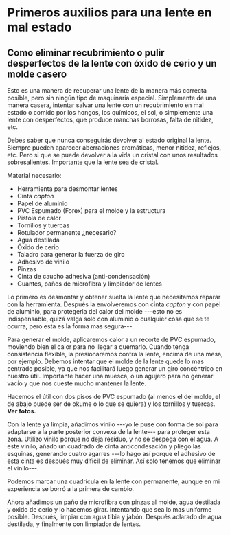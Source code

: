 # Primeros auxilios para una lente en mal estado
## Como eliminar recubrimiento o pulir desperfectos de la lente con óxido de cerio y un molde casero

Esto es una manera de recuperar una lente de la manera más correcta posible, pero sin ningún tipo de maquinaria especial. Simplemente de una manera casera, intentar salvar una lente con un recubrimiento en mal estado o comido por los hongos, los químicos, el sol, o simplemente una lente con desperfectos, que produce manchas borrosas, falta de nitidez, etc. 

Debes saber que nunca conseguirás devolver al estado original la lente. Siempre pueden aparecer aberraciones cromáticas, menor nitidez, reflejos, etc. Pero si que se puede devolver a la vida un cristal con unos resultados sobresalientes. Importante que la lente sea de cristal.

Material necesario:

- Herramienta para desmontar lentes
- Cinta *capton* 
- Papel de aluminio
- PVC Espumado (Forex) para el molde y la estructura
- Pistola de calor
- Tornillos y tuercas
- Rotulador permanente ¿necesario?
- Agua destilada
- Óxido de cerio
- Taladro para generar la fuerza de giro
- Adhesivo de vinilo
- Pinzas
- Cinta de caucho adhesiva (anti-condensación)
- Guantes, paños de microfibra y limpiador de lentes


Lo primero es desmontar y obtener suelta la lente que necesitamos reparar con la herramienta. Después la envolveremos con cinta *capton* y con papel de aluminio, para protegerla del calor del molde ---esto no es indispensable, quizá valga solo con aluminio o cualquier cosa que se te ocurra, pero esta es la forma mas segura---.

Para generar el molde, aplicaremos calor a un recorte de PVC espumado, moviendo bien el calor para no llegar a quemarlo. Cuando tenga consistencia flexible, la presionaremos contra la lente, encima de una mesa, por ejemplo. Debemos intentar que el molde de la lente quede lo mas centrado posible, ya que nos facilitará luego generar un giro concéntrico en nuestro útil. Importante hacer una muesca, o un agujero para no generar vacío y que nos cueste mucho mantener la lente.

Hacemos el útil con dos pisos de PVC espumado (al menos el del molde, el de abajo puede ser de okume o lo que se quiera) y los tornillos y tuercas. **Ver fotos.**

Con la lente ya limpia, añadimos vinilo ---yo le puse con forma de sol para adaptarse a la parte posterior convexa de la lente--- para proteger esta zona. Utilizo vinilo porque no deja residuo, y no se despega con el agua. A este vinilo, añado un cuadrado de cinta anticondesación y pliego las esquinas, generando cuatro agarres ---lo hago así porque el adhesivo de esta cinta es después muy dificil de eliminar. Así solo tenemos que eliminar el vinilo---.

Podemos marcar una cuadricula en la lente con permanente, aunque en mi experiencia se borró a la primera de cambio.

Ahora añadimos un paño de microfibra con pinzas al molde, agua destilada y oxido de cerio y lo hacemos girar. Intentando que sea lo mas uniforme posible. Después, limpiar con agua tibia y jabón. Después aclarado de agua destilada, y finalmente con limpiador de lentes.